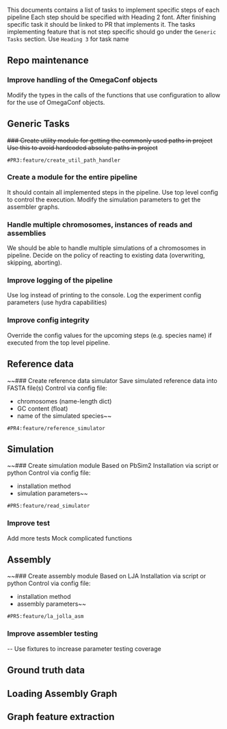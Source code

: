 This documents contains a list of tasks to implement specific steps of each pipeline
Each step should be specified with Heading 2 font. After finishing specific task it
should be linked to PR that implements it. The tasks implementing feature that is not
step specific should go under the `Generic Tasks` section. Use `Heading 3` for task
name

## Repo maintenance
### Improve handling of the OmegaConf objects
Modify the types in the calls of the functions that use configuration
to allow for the use of OmegaConf objects.


## Generic Tasks
~~### Create utility module for getting the commonly used paths in project
Use this to avoid hardcoded absolute paths in project~~

`#PR3:feature/create_util_path_handler`

### Create a module for the entire pipeline
It should contain all implemented steps in the pipeline.
Use top level config to control the execution.
Modify the simulation parameters to get the assembler graphs.

### Handle multiple chromosomes, instances of reads and assemblies
We should be able to handle multiple simulations of a chromosomes
in pipeline. Decide on the policy of reacting to existing data
(overwriting, skipping, aborting). 

### Improve logging of the pipeline
Use log instead of printing to the console.
Log the experiment config parameters (use hydra capabilities)

### Improve config integrity
Override the config values for the upcoming steps (e.g. species name)
if executed from the top level pipeline.


## Reference data 
~~### Create reference data simulator
Save simulated reference data into FASTA file(s)
Control via config file:
- chromosomes (name-length dict)
- GC content (float)
- name of the simulated species~~

`#PR4:feature/reference_simulator`

## Simulation
~~### Create simulation module
Based on PbSim2
Installation via script or python
Control via config file:
 - installation method
 - simulation parameters~~
 
 `#PR5:feature/read_simulator`

### Improve test
Add more tests
Mock complicated functions

## Assembly
~~### Create assembly module
Based on LJA
Installation via script or python
Control via config file:
 - installation method
 - assembly parameters~~

 `#PR5:feature/la_jolla_asm`

 ### Improve assembler testing
 -- Use fixtures to increase parameter testing coverage

## Ground truth data

## Loading Assembly Graph

## Graph feature extraction

